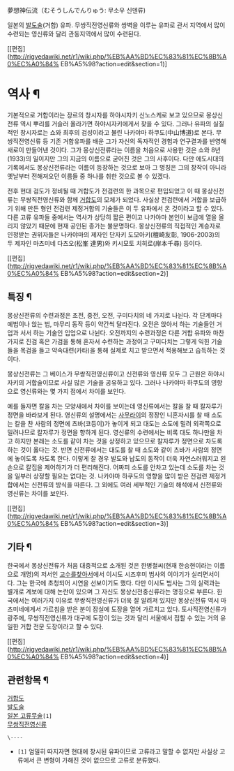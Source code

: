 夢想神伝流（むそうしんでんりゅう: 무소우 신덴류)  

일본의 [발도술](%EB%B0%9C%EB%8F%84%EC%88%A0.md)(거합) 유파. 무쌍직전영신류와 쌍벽을 이루는 유파로 관서
지역에서 많이 수련되는 영신류와 달리 관동지역에서 많이 수련된다.

[[편집](http://rigvedawiki.net/r1/wiki.php/%EB%AA%BD%EC%83%81%EC%8B%A0%EC%A0%84%
EB%A5%98?action=edit&section=1)]

# 역사 ¶

  

기본적으로 거합이라는 장르의 창시자를 하야시자키 신노스케로 보고 있으므로 몽상신전류 역시 뿌리를 거슬러 올라가면 하야시자키에게서 찾을 수
있다. 그러나 유파의 실질적인 창시자로는 쇼와 최후의 검성이라고 불린 나카야마 하쿠도(中山博道)로 본다. 무쌍직전영신류 등 기존 거합유파를
배운 그가 자신의 독자적인 경험과 연구결과를 반영해 새로이 만들어낸 것이다. 그가 몽상신전류라는 이름을 처음으로 사용한 것은 쇼와
8년(1933)의 일이지만 그의 지금의 이름으로 굳어진 것은 그의 사후이다. 다만 에도시대의 기록에서도 몽상신전류라는 이름이 등장하는 것으로
보아 그 명칭은 그의 창작이 아니라 옛날부터 전해져오던 이름들 중 하나를 취한 것으로 볼 수 있겠다.

  

전후 현대 검도가 정비될 때 거합도가 전검련의 한 과목으로 편입되었고 이 때 몽상신전류는 무쌍직전영신류와 함께
[거합도](%EA%B1%B0%ED%95%A9%EB%8F%84.md)의 모체가 되었다. 사실상 전검련에서 거합을 보급하기 위해 만든 형인
전검련 제정거합의 기술들은 이 두 유파에서 온 것이라고 할 수 있다. 다른 고류 유파들 중에서는 역사가 상당히 짧은 편이고 나카야마 본인이
보급에 열을 올리지 않았기 때문에 현재 공인된 종가는 불분명하다. 몽상신전류의 직접적인 계승자로 인정받는 권위자들은 나카야마의 제자인 단자키
도모아키(檀崎友彰, 1906-2003)의 두 제자인 마츠미네 다츠오(松峯 達男)와 키시모토 치히로(岸本千尋) 등이다.

  

[[편집](http://rigvedawiki.net/r1/wiki.php/%EB%AA%BD%EC%83%81%EC%8B%A0%EC%A0%84%
EB%A5%98?action=edit&section=2)]

## 특징 ¶

  

몽상신전류의 수련과정은 초전, 중전, 오전, 구미다치의 네 가지로 나뉜다. 각 단계마다 예법이나 앉는 법, 마무리 동작 등이 약간씩
달라진다. 오전은 앉아서 하는 기술들인 거업과 서서 하는 기술인 입업으로 나뉜다. 오전까지의 수련과정은 다른 거합 유파와 마찬가지로 진검
혹은 가검을 통해 혼자서 수련하는 과정이고 구미다치는 그렇게 익힌 기술들을 목검을 들고 약속대련(카타)을 통해 실제로 치고 받으면서
적용해보고 습득하는 것이다.

  

몽상신전류는 그 베이스가 무쌍직전영신류이고 신전류와 영신류 모두 그 근원은 하야시자키의 거합술이므로 사실 많은 기술을 공유하고 있다. 그러나
나카야마 하쿠도의 영향으로 영신류와는 몇 가지 점에서 차이를 보인다.

  

예를 들자면 칼을 차는 모양새에서 차이를 보이는데 영신류에서는 칼을 찰 때 칼자루가 정면을 바라보게 된다. 영신류의 설명에서는
[사무라이](%EC%82%AC%EB%AC%B4%EB%9D%BC%EC%9D%B4.md)의 정장인 니혼자시를 찰 때 소도는 칼을 찬 사람의
정면에 츠바(코등이)가 놓이게 되고 대도는 소도에 밀려 외곽쪽으로 밀려나므로 칼자루가 정면을 향하게 된다. 영신류의 수련에서는 비록 대도
하나만을 차고 하지만 본래는 소도를 같이 차는 것을 상정하고 있으므로 칼자루가 정면으로 차도록 하는 것이 옳다는 것. 반면 신전류에서는
대도를 찰 때 소도와 같이 츠바가 사람의 정면에 놓이도록 차도록 한다. 이렇게 찰 경우 발도와 납도의 동작이 더욱 자연스러워지고 왼손으로
칼집을 제어하기가 더 편리해진다. 어짜피 소도를 안차고 있는데 소도를 차는 것을 일부러 상정할 필요는 없다는 것. 나카야마 하쿠도의 영향을
많이 받은 전검련 제정거합에서는 신전류의 방식을 따른다. 그 외에도 여러 세부적인 기술의 해석에서 신전류와 영신류는 차이를 보인다.

  

[[편집](http://rigvedawiki.net/r1/wiki.php/%EB%AA%BD%EC%83%81%EC%8B%A0%EC%A0%84%
EB%A5%98?action=edit&section=3)]

## 기타 ¶

  

한국에서 몽상신전류가 처음 대중적으로 소개된 것은 한병철씨(현재 한승현이라는 이름으로 개명)의 저서인 [고수를찾아서](%EA%B3%A0%EC%88%98%EB%A5%BC%20%EC%B0%BE%EC%95%84%EC%84%9C.md)에서 이시도
시즈후미 범사의 이야기가 실리면서이다. 그는 한국에 초청되어 시연을 선보이기도 했다. 다만 이시도 범사는 그의 실력과는 별개로 계보에 대해
논란이 있으며 그 자신도 몽상신전중신류라는 명칭으로 부른다. 한국에서는 여러가지 이유로 무쌍직전영신류가 더욱 잘 알려져 있지만 몽상신전류
역시 마츠미네에게서 가르침을 받은 분이 잠실에 도장을 열어 가르치고 있다. 토사직전영신류가 광주에, 무쌍직전영신류가 대구에 도장이 있는 것과
달리 서울에서 접할 수 있는 거의 유일한 거합 전문 도장이라고 할 수 있다.

  

[[편집](http://rigvedawiki.net/r1/wiki.php/%EB%AA%BD%EC%83%81%EC%8B%A0%EC%A0%84%
EB%A5%98?action=edit&section=4)]

## 관련항목 ¶

  

[거합도](%EA%B1%B0%ED%95%A9%EB%8F%84.md)  
[발도술](%EB%B0%9C%EB%8F%84%EC%88%A0.md)  
[일본 고류무술](%EC%9D%BC%EB%B3%B8%20%EA%B3%A0%EB%A5%98%20%EB%AC%B4%EC%88%A0.md)`[1]`  
[무쌍직전영신류](%EB%AC%B4%EC%8C%8D%EC%A7%81%EC%A0%84%EC%98%81%EC%8B%A0%EB%A5%98.md)

`\----`

  * `[1]` 엄밀히 따지자면 현대에 창시된 유파이므로 고류라고 말할 수 없지만 사실상 고류에서 큰 변형이 가해진 것이 없으므로 고류로 분류했다. 

